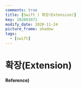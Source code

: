 ```yaml
---
comments: true
title: [Swift ) 확장(Extension)]
key: 202003071
modify_date: 2020-11-24
picture_frame: shadow
tags:
  - [swift]
---
```

 
# 확장(Extension)
 

#### Reference)
 
